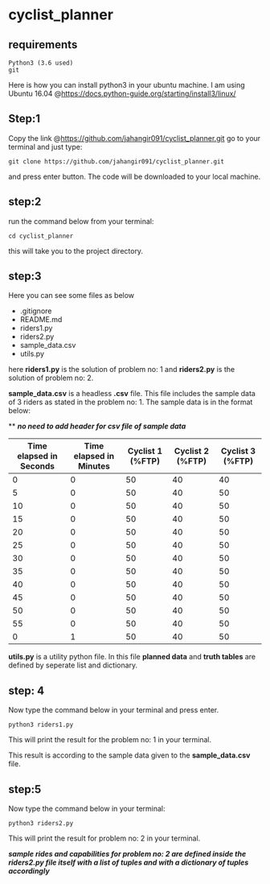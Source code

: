 # cyclist_planner 

## requirements
    Python3 (3.6 used)
    git
Here is how you can install python3 in your ubuntu machine. I am using Ubuntu 16.04 @https://docs.python-guide.org/starting/install3/linux/

    
## Step:1
Copy the link @https://github.com/jahangir091/cyclist_planner.git 
go to your terminal and just type:

    git clone https://github.com/jahangir091/cyclist_planner.git
and press enter button.
The code will be downloaded to your local machine.

## step:2
run the command below from your terminal:
    
    cd cyclist_planner
this will take you to the project directory.

## step:3
Here you can see some files as below

  - .gitignore
  - README.md
  - riders1.py
  - riders2.py
  - sample_data.csv
  - utils.py
  
here **riders1.py** is the solution of problem no: 1 and **riders2.py** is the solution of problem no: 2.

**sample_data.csv** is a headless **.csv** file. This file includes the sample data of 3 riders as stated in the problem no: 1.
The sample data is in the format below:

** ***no need to add header for csv file of sample data***

| Time elapsed in Seconds | Time elapsed in Minutes | Cyclist 1 (%FTP) | Cyclist 2 (%FTP)  | Cyclist 3 (%FTP) |
| ------ | ------ | ------ | ------ | ------ |
| 0 | 0 | 50 | 40 | 40 |
| 5 | 0 | 50 | 40 | 50 |
| 10 | 0 | 50 | 40 | 50 |
| 15 | 0 | 50 | 40 | 50 |
| 20 | 0 | 50 | 40 | 50 |
| 25 | 0 | 50 | 40 | 50 |
| 30 | 0 | 50 | 40 | 50 |
| 35 | 0 | 50 | 40 | 50 |
| 40 | 0 | 50 | 40 | 50 |
| 45 | 0 | 50 | 40 | 50 |
| 50 | 0 | 50 | 40 | 50 |
| 55 | 0 | 50 | 40 | 50 |
| 0 | 1 | 50 | 40 | 50 |



**utils.py** is a utility python file. In this file **planned data** and **truth tables** are defined by seperate 
list and dictionary.

## step: 4
Now type the command below in your terminal and press enter.

    python3 riders1.py
    
This will print the result for the problem no: 1 in your terminal.

This result is according to the sample data given to the **sample_data.csv** file.

## step:5
Now type the command below in your terminal:

    python3 riders2.py
    
This will print the result for problem no: 2 in your terminal.

***sample rides and capabilities for problem no: 2 are defined inside the riders2.py file itself with a list of tuples and with a dictionary of tuples accordingly***
